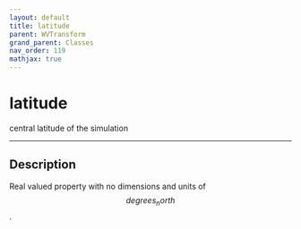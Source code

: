```yaml
---
layout: default
title: latitude
parent: WVTransform
grand_parent: Classes
nav_order: 119
mathjax: true
---
```


#  latitude

central latitude of the simulation


---

## Description
Real valued property with no dimensions and units of $$degrees_north$$.

